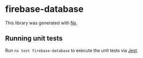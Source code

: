 # firebase-database

This library was generated with [Nx](https://nx.dev).

## Running unit tests

Run `nx test firebase-database` to execute the unit tests via [Jest](https://jestjs.io).
